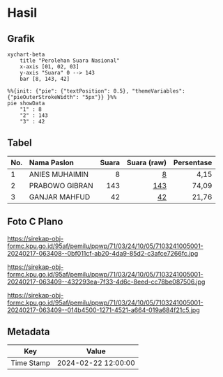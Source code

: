 # Hasil

## Grafik

```mermaid
xychart-beta
    title "Perolehan Suara Nasional"
    x-axis [01, 02, 03]
    y-axis "Suara" 0 --> 143
    bar [8, 143, 42]
```

```mermaid
%%{init: {"pie": {"textPosition": 0.5}, "themeVariables": {"pieOuterStrokeWidth": "5px"}} }%%
pie showData
    "1" : 8
    "2" : 143
    "3" : 42
```

## Tabel

| No. | Nama Paslon    | Suara | Suara (raw) | Persentase |
|:--- |:-------------- | -----:| -----------:| ----------:|
| 1   | ANIES MUHAIMIN | 8     | [8][p-1]    | 4,15       |
| 2   | PRABOWO GIBRAN | 143   | [143][p-2]  | 74,09      |
| 3   | GANJAR MAHFUD  | 42    | [42][p-3]   | 21,76      |


[p-1]: https://github.com/gigit-pemilu/pemilu-2024/blob/main/pilpres/hitung-suara/sub/71-sulawesi-utara/sub/03-kepulauan-sangihe/sub/24-tahuna-timur/sub/1005-tona-i/sub/001-tps/sub/paslon-1.txt
[p-2]: https://github.com/gigit-pemilu/pemilu-2024/blob/main/pilpres/hitung-suara/sub/71-sulawesi-utara/sub/03-kepulauan-sangihe/sub/24-tahuna-timur/sub/1005-tona-i/sub/001-tps/sub/paslon-2.txt
[p-3]: https://github.com/gigit-pemilu/pemilu-2024/blob/main/pilpres/hitung-suara/sub/71-sulawesi-utara/sub/03-kepulauan-sangihe/sub/24-tahuna-timur/sub/1005-tona-i/sub/001-tps/sub/paslon-3.txt

## Foto C Plano

https://sirekap-obj-formc.kpu.go.id/95af/pemilu/ppwp/71/03/24/10/05/7103241005001-20240217-063408--0bf011cf-ab20-4da9-85d2-c3afce7266fc.jpg

https://sirekap-obj-formc.kpu.go.id/95af/pemilu/ppwp/71/03/24/10/05/7103241005001-20240217-063409--432293ea-7f33-4d6c-8eed-cc78be087506.jpg

https://sirekap-obj-formc.kpu.go.id/95af/pemilu/ppwp/71/03/24/10/05/7103241005001-20240217-063409--014b4500-1271-4521-a664-019a684f21c5.jpg


## Metadata

| Key        | Value               |
| ---------- | ------------------- |
| Time Stamp | 2024-02-22 12:00:00 |



